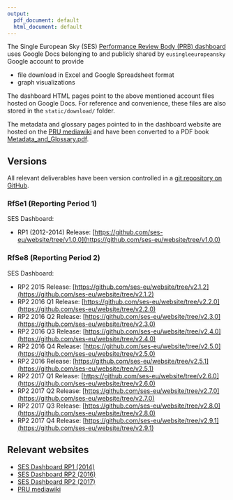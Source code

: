 ```yaml
---
output:
  pdf_document: default
  html_document: default
---
```

The Single European Sky (SES)
[Performance Review Body (PRB) dashboard](http://www.eurocontrol.int/prudata/dashboard/)
uses Google Docs belonging to and publicly shared by `eusingleeuropeansky` Google account to provide

* file download in Excel and Google Spreadsheet format
* graph visualizations

The dashboard HTML pages point to the above mentioned account files hosted on Google Docs.
For reference and convenience, these files are also stored in the `static/download/` folder.

The metadata and glossary pages pointed to in the dashboard website are hosted on the
[PRU mediawiki](http://prudata.webfactional.com/wiki/index.php/Main_Page) and have been
converted to a PDF book [Metadata_and_Glossary.pdf](https://github.com/ses-eu/website/Metadata_and_Glossary.pdf).

## Versions

All relevant deliverables have been version controlled in a
[git repository on GitHub](https://github.com/ses-eu/website).

### RfSe1 (Reporting Period 1)

SES Dashboard:

* RP1 (2012-2014) Release: [https://github.com/ses-eu/website/tree/v1.0.0](https://github.com/ses-eu/website/tree/v1.0.0)

### RfSe8 (Reporting Period 2)

SES Dashboard:

* RP2 2015 Release:    [https://github.com/ses-eu/website/tree/v2.1.2](https://github.com/ses-eu/website/tree/v2.1.2)
* RP2 2016 Q1 Release: [https://github.com/ses-eu/website/tree/v2.2.0](https://github.com/ses-eu/website/tree/v2.2.0)
* RP2 2016 Q2 Release: [https://github.com/ses-eu/website/tree/v2.3.0](https://github.com/ses-eu/website/tree/v2.3.0)
* RP2 2016 Q3 Release: [https://github.com/ses-eu/website/tree/v2.4.0](https://github.com/ses-eu/website/tree/v2.4.0)
* RP2 2016 Q4 Release: [https://github.com/ses-eu/website/tree/v2.5.0](https://github.com/ses-eu/website/tree/v2.5.0)
* RP2 2016 Release:    [https://github.com/ses-eu/website/tree/v2.5.1](https://github.com/ses-eu/website/tree/v2.5.1)
* RP2 2017 Q1 Release: [https://github.com/ses-eu/website/tree/v2.6.0](https://github.com/ses-eu/website/tree/v2.6.0)
* RP2 2017 Q2 Release: [https://github.com/ses-eu/website/tree/v2.7.0](https://github.com/ses-eu/website/tree/v2.7.0)
* RP2 2017 Q3 Release: [https://github.com/ses-eu/website/tree/v2.8.0](https://github.com/ses-eu/website/tree/v2.8.0)
* RP2 2017 Q4 Release: [https://github.com/ses-eu/website/tree/v2.9.1](https://github.com/ses-eu/website/tree/v2.9.1)



## Relevant websites

* [SES Dashboard RP1 (2014)](http://www.eurocontrol.int/prudata/vis/eur_view_2014.html)
* [SES Dashboard RP2 (2016)](http://www.eurocontrol.int/prudata/vis/rp2_2016.html)
* [SES Dashboard RP2 (2017)](http://www.eurocontrol.int/prudata/vis/rp2_2017.html)
* [PRU mediawiki](http://prudata.webfactional.com/wiki/index.php/Main_Page)
